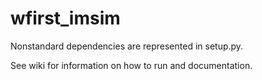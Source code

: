 # wfirst_imsim

Nonstandard dependencies are represented in setup.py.

See wiki for information on how to run and documentation.

